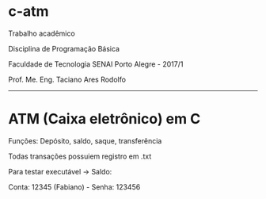 # c-atm

Trabalho acadêmico


Disciplina de Programação Básica

Faculdade de Tecnologia SENAI Porto Alegre - 2017/1

Prof. Me. Eng. Taciano Ares Rodolfo

---------
# ATM (Caixa eletrônico) em C


Funções: Depósito, saldo, saque, transferência

Todas transações possuiem registro em .txt


Para testar executável -> Saldo:

Conta: 12345 (Fabiano) - Senha: 123456
